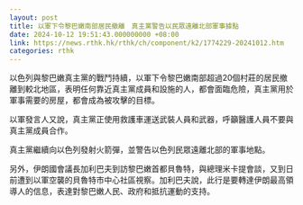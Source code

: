 ```yaml
---
layout: post
title: 以軍下令黎巴嫩南部居民撤離　真主黨警告以民眾遠離北部軍事據點
date: 2024-10-12 19:51:43.000000000 +08:00
link: https://news.rthk.hk/rthk/ch/component/k2/1774229-20241012.htm
categories: rthk
---
```


以色列與黎巴嫩真主黨的戰鬥持續，以軍下令黎巴嫩南部超過20個村莊的居民撤離到較北地區，表明任何靠近真主黨成員和設施的人，都會面臨危險，真主黨用於軍事需要的房屋，都會成為被攻擊的目標。

以軍發言人又說，真主黨正使用救護車運送武裝人員和武器，呼籲醫護人員不要與真主黨成員合作。

真主黨繼續向以色列發射火箭彈，並警告以色列民眾遠離北部的軍事地點。

另外，伊朗國會議長加利巴夫到訪黎巴嫩首都貝魯特，與總理米卡提會談，又到日前遭到以軍空襲的貝魯特市中心社區視察。加利巴夫說，此行是要轉達伊朗最高領導人的信息，表達對黎巴嫩人民、政府和抵抗運動的支持。
